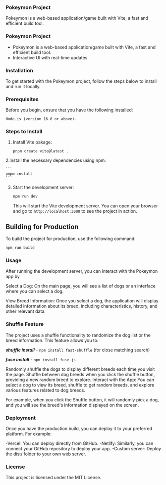 

### Pokeymon Project

Pokeymon is a web-based application/game built with Vite, a fast and efficient build tool.

### Pokeymon Project
- Pokeymon is a web-based application/game built with Vite, a fast and efficient build tool.
- Interactive UI with real-time updates.

### Installation
To get started with the Pokeymon project, follow the steps below to install and run it locally.

### Prerequisites
Before you begin, ensure that you have the following installed:

`Node.js (version 16.0 or above).`

### Steps to Install

1. Install Vite pakage:

    ```
   pnpm create vite@latest .
    ```

2.Install the necessary dependencies using npm:

    ```
    pnpm install
    ```

3. Start the development server:

    ```bash
    npm run dev
    ```

    This will start the Vite development server. You can open your browser and go to `http://localhost:3000` to see the project in action.

## Building for Production

To build the project for production, use the following command:

```bash
npm run build
```
 ### Usage
After running the development server, you can interact with the Pokeymon app by


Select a Dog: On the main page, you will see a list of dogs or an interface where you can select a dog.

View Breed Information: Once you select a dog, the application will display detailed information about its breed, including characteristics, history, and other relevant data.

### Shuffle Feature

The project uses a shuffle functionality to randomize the dog list or the breed information. This feature allows you to:

***shuffle install*** - `npm install fast-shuffle` (for close matching search)

***fuse install*** - `npm install fuse.js`


Randomly shuffle the dogs to display different breeds each time you visit the page.
Shuffle between dog breeds when you click the shuffle button, providing a new random breed to explore.
Interact with the App: You can select a dog to view its breed, shuffle to get random breeds, and explore various features related to dog breeds.

For example, when you click the Shuffle button, it will randomly pick a dog, and you will see the breed's information displayed on the screen.

### Deployment

Once you have the production build, you can deploy it to your preferred platform. For example:

-Vercel: You can deploy directly from GitHub.
-Netlify: Similarly, you can connect your GitHub repository to deploy your app.
-Custom server: Deploy the dist/ folder to your own web server.

### License
This project is licensed under the MIT License.
